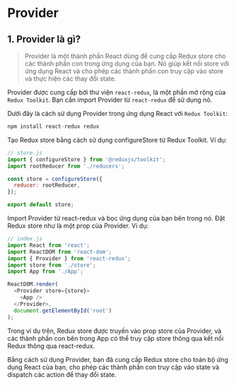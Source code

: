 # Provider

## 1. Provider là gì?
> Provider là một thành phần React dùng để cung cấp Redux store cho các thành phần con trong ứng dụng của bạn. Nó giúp kết nối store với ứng dụng React và cho phép các thành phần con truy cập vào store và thực hiện các thay đổi state.

Provider được cung cấp bởi thư viện `react-redux`, là một phần mở rộng của `Redux Toolkit`. Bạn cần import Provider từ `react-redux` để sử dụng nó.

Dưới đây là cách sử dụng Provider trong ứng dụng React với `Redux Toolkit`:
```js
npm install react-redux redux
```
Tạo Redux store bằng cách sử dụng configureStore từ Redux Toolkit. Ví dụ:
```js
// store.js
import { configureStore } from '@reduxjs/toolkit';
import rootReducer from './reducers';

const store = configureStore({
  reducer: rootReducer,
});

export default store;
```
Import Provider từ react-redux và bọc ứng dụng của bạn bên trong nó. Đặt Redux store như là một prop của Provider. Ví dụ:
```js
// index.js
import React from 'react';
import ReactDOM from 'react-dom';
import { Provider } from 'react-redux';
import store from './store';
import App from './App';

ReactDOM.render(
  <Provider store={store}>
    <App />
  </Provider>,
  document.getElementById('root')
);
```
Trong ví dụ trên, Redux store được truyền vào prop store của Provider, và các thành phần con bên trong App có thể truy cập store thông qua kết nối Redux thông qua react-redux.

Bằng cách sử dụng Provider, bạn đã cung cấp Redux store cho toàn bộ ứng dụng React của bạn, cho phép các thành phần con truy cập vào state và dispatch các action để thay đổi state.




